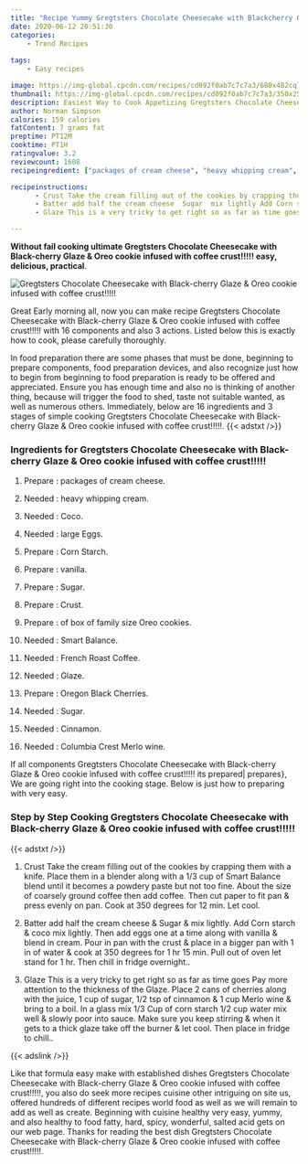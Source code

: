```yaml
---
title: "Recipe Yummy Gregtsters Chocolate Cheesecake with Blackcherry Glaze  Oreo cookie infused with coffee crust"
date: 2020-06-12 20:51:30
categories:
    - Trend Recipes
    
tags:
    - Easy recipes

image: https://img-global.cpcdn.com/recipes/cd092f0ab7c7c7a3/680x482cq70/gregtsters-chocolate-cheesecake-with-black-cherry-glaze-oreo-cookie-infused-with-coffee-crust-recipe-main-photo.jpg
thumbnail: https://img-global.cpcdn.com/recipes/cd092f0ab7c7c7a3/350x250cq70/gregtsters-chocolate-cheesecake-with-black-cherry-glaze-oreo-cookie-infused-with-coffee-crust-recipe-main-photo.jpg
description: Easiest Way to Cook Appetizing Gregtsters Chocolate Cheesecake with Blackcherry Glaze  Oreo cookie infused with coffee crust with 16 ingredients and 3 stages of easy cooking.
author: Norman Simpson
calories: 159 calories
fatContent: 7 grams fat
preptime: PT12M
cooktime: PT1H
ratingvalue: 3.2
reviewcount: 1608
recipeingredient: ["packages of cream cheese", "heavy whipping cream", "Coco", "large Eggs", "Corn Starch", "vanilla", "Sugar", "Crust", "of box of family size Oreo cookies", "Smart Balance", "French Roast Coffee", "Glaze", "Oregon Black Cherries", "Sugar", "Cinnamon", "Columbia Crest Merlo wine"]

recipeinstructions: 
      - Crust Take the cream filling out of the cookies by crapping them with a knife Place them in a blender along with a 13 cup of Smart Balance blend until it becomes a powdery paste but not too fine About the size of coarsely ground coffee then add coffee Then cut paper to fit pan  press evenly on pan Cook at 350 degrees for 12 min Let cool 
      - Batter add half the cream cheese  Sugar  mix lightly Add Corn starch  coco mix lightly Then add eggs one at a time along with vanilla  blend in cream Pour in pan with the crust  place in a bigger pan with 1 in of water  cook at 350 degrees for 1 hr 15 min Pull out of oven let stand for 1 hr Then chill in fridge overnight 
      - Glaze This is a very tricky to get right so as far as time goes Pay more attention to the thickness of the Glaze Place 2 cans of cherries along with the juice 1 cup of sugar 12 tsp of cinnamon  1 cup Merlo wine  bring to a boil In a glass mix 13 Cup of corn starch 12 cup water mix well  slowly poor into sauce Make sure you keep stirring  when it gets to a thick glaze take off the burner  let cool Then place in fridge to chill

---
```




**Without fail cooking ultimate Gregtsters Chocolate Cheesecake with Black-cherry Glaze &amp; Oreo cookie infused with coffee crust!!!!! easy, delicious, practical**. 


![Gregtsters Chocolate Cheesecake with Black-cherry Glaze &amp; Oreo cookie infused with coffee crust!!!!!](https://img-global.cpcdn.com/recipes/cd092f0ab7c7c7a3/680x482cq70/gregtsters-chocolate-cheesecake-with-black-cherry-glaze-oreo-cookie-infused-with-coffee-crust-recipe-main-photo.jpg "Gregtsters Chocolate Cheesecake with Black-cherry Glaze &amp; Oreo cookie infused with coffee crust!!!!!")




Great Early morning all, now you can make recipe Gregtsters Chocolate Cheesecake with Black-cherry Glaze &amp; Oreo cookie infused with coffee crust!!!!! with 16 components and also 3 actions. Listed below this is exactly how to cook, please carefully thoroughly.

In food preparation there are some phases that must be done, beginning to prepare components, food preparation devices, and also recognize just how to begin from beginning to food preparation is ready to be offered and appreciated. Ensure you has enough time and also no is thinking of another thing, because will trigger the food to shed, taste not suitable wanted, as well as numerous others. Immediately, below are 16 ingredients and 3 stages of simple cooking Gregtsters Chocolate Cheesecake with Black-cherry Glaze &amp; Oreo cookie infused with coffee crust!!!!!.
{{< adstxt />}}

### Ingredients for Gregtsters Chocolate Cheesecake with Black-cherry Glaze &amp; Oreo cookie infused with coffee crust!!!!!


1. Prepare  : packages of cream cheese.

1. Needed  : heavy whipping cream.

1. Needed  : Coco.

1. Needed  : large Eggs.

1. Prepare  : Corn Starch.

1. Prepare  : vanilla.

1. Prepare  : Sugar.

1. Prepare  : Crust.

1. Prepare  : of box of family size Oreo cookies.

1. Needed  : Smart Balance.

1. Needed  : French Roast Coffee.

1. Needed  : Glaze.

1. Prepare  : Oregon Black Cherries.

1. Needed  : Sugar.

1. Needed  : Cinnamon.

1. Needed  : Columbia Crest Merlo wine.



If all components Gregtsters Chocolate Cheesecake with Black-cherry Glaze &amp; Oreo cookie infused with coffee crust!!!!! its prepared| prepares}, We are going right into the cooking stage. Below is just how to preparing with very easy.

### Step by Step Cooking Gregtsters Chocolate Cheesecake with Black-cherry Glaze &amp; Oreo cookie infused with coffee crust!!!!!

{{< adstxt />}}


1. Crust Take the cream filling out of the cookies by crapping them with a knife. Place them in a blender along with a 1/3 cup of Smart Balance blend until it becomes a powdery paste but not too fine. About the size of coarsely ground coffee then add coffee. Then cut paper to fit pan &amp; press evenly on pan. Cook at 350 degrees for 12 min. Let cool.



1. Batter add half the cream cheese &amp; Sugar &amp; mix lightly. Add Corn starch &amp; coco mix lightly. Then add eggs one at a time along with vanilla &amp; blend in cream. Pour in pan with the crust &amp; place in a bigger pan with 1 in of water &amp; cook at 350 degrees for 1 hr 15 min. Pull out of oven let stand for 1 hr. Then chill in fridge overnight..



1. Glaze This is a very tricky to get right so as far as time goes Pay more attention to the thickness of the Glaze. Place 2 cans of cherries along with the juice, 1 cup of sugar, 1/2 tsp of cinnamon &amp; 1 cup Merlo wine &amp; bring to a boil. In a glass mix 1/3 Cup of corn starch 1/2 cup water mix well &amp; slowly poor into sauce. Make sure you keep stirring &amp; when it gets to a thick glaze take off the burner &amp; let cool. Then place in fridge to chill..





{{< adslink />}}

Like that formula easy make with established dishes Gregtsters Chocolate Cheesecake with Black-cherry Glaze &amp; Oreo cookie infused with coffee crust!!!!!, you also do seek more recipes cuisine other intriguing on site us, offered hundreds of different recipes world food as well as we will remain to add as well as create. Beginning with cuisine healthy very easy, yummy, and also healthy to food fatty, hard, spicy, wonderful, salted acid gets on our web page. Thanks for reading the best dish Gregtsters Chocolate Cheesecake with Black-cherry Glaze &amp; Oreo cookie infused with coffee crust!!!!!.
